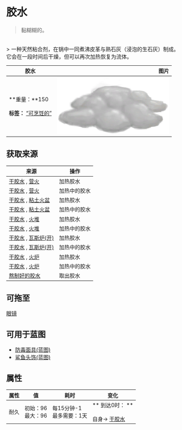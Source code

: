 # 胶水  
> 黏糊糊的。  
<br>  
> 一种天然粘合剂，在锅中一同煮沸皮革与熟石灰（浸泡的生石灰）制成。<br>它会在一段时间后干燥，但可以再次加热恢复为流体。  
  
  胶水  |   图片   
 ----  |  ----:   
 **重量：**150<br><br>**标签：**	[“可烹饪的”](tag_Cookable.md)  |  <img decoding="async" src="Sprite/AloeVeraGel.png" href="a.md" style="max-width:300px;max-height:300px;">   
  
## 获取来源  
来源  |  操作  
----  |  ----  
[干胶水](GlueDry.md) , [营火](Campfire.md)  |  加热胶水  
[干胶水](GlueDry.md) , [营火](Campfire.md)  |  加热中的胶水  
[干胶水](GlueDry.md) , [粘土火盆](ClayFirePit.md)  |  加热胶水  
[干胶水](GlueDry.md) , [粘土火盆](ClayFirePit.md)  |  加热中的胶水  
[干胶水](GlueDry.md) , [火堆](Fire.md)  |  加热胶水  
[干胶水](GlueDry.md) , [火堆](Fire.md)  |  加热中的胶水  
[干胶水](GlueDry.md) , [瓦斯炉(开)](GasCookerOn.md)  |  加热胶水  
[干胶水](GlueDry.md) , [瓦斯炉(开)](GasCookerOn.md)  |  加热中的胶水  
[干胶水](GlueDry.md) , [火炉](Stove.md)  |  加热胶水  
[干胶水](GlueDry.md) , [火炉](Stove.md)  |  加热中的胶水  
[熬制好的胶水](GlueCooked.md)  |  取出胶水  
## 可拖至  
[眼镜](Glasses.md)  
## 可用于蓝图  
- [防毒面具(蓝图)](Bp_GasMask.md)  
- [鲨鱼头饰(蓝图)](Bp_SharkHeadpiece.md)  
  
  
## 属性   
属性  |  值  |  耗时  |  变化  
----  |  ----  |  ----  |  ----  
耐久  |  初始：96<br>最大：96  |  每15分钟-1<br>最多需要：1天  |  ** 到达0时： **<br><br>自身→ [干胶水](GlueDry.md)  


<script>document.title="胶水 - 卡牌生存百科 Card Survival Wiki";</script>